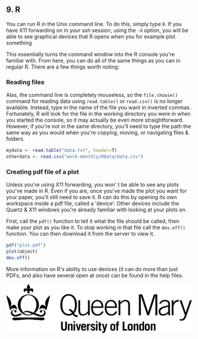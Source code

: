 ## 9. R
 
You can run R in the Unix command line. To do this, simply type `R`. If you have X11 forwarding on in your ssh session, using the `-X` option, you will be able to see graphical devices that R opens when you for example plot something
 
This essentially turns the command window into the R console you're familiar with. From here, you can do all of the same things as you can in regular R. There are a few things worth noting:
 
### Reading files 
Alas, the command line is completely mouseless, so the `file.choose()` command for reading data using `read.table()` or `read.csv()` is no longer available. Instead, type in the name of the file you want in inverted commas. Fortunately, R will look for the file in the working directory you were in when you started the console, so it may actually be even more straightforward. However, if you're not in the same directory, you'll need to type the path the same way as you would when you're copying, moving, or navigating files & folders.

```R
mydata <- read.table("data.txt", header=T)
otherdata <- read.csv("work-monthly/RData/data.csv")
```
 
### Creating pdf file of a plot
Unless you're using X11 forwarding, you won' t be able to see any plots you've made in R. Even if you are, once you've made the plot you want for your paper, you'll still need to save it. R can do this by opening its own workspace inside a pdf file, called a 'device'. Other devices include the Quartz & X11 windows you're already familiar with looking at your plots on. 
 
First, call the `pdf()` function to tell it what the file should be called, then make your plot as you like it. To stop working in that file call the `dev.off()` function. You can then download it from the server to view it.

```R
pdf("plot.pdf")
plot(object)
dev.off()
```

More information on R's ability to use devices (it can do more than just PDFs, and also have several open at once) can be found in the help files.

![QMUL logo](./img/qmul_logo.png)